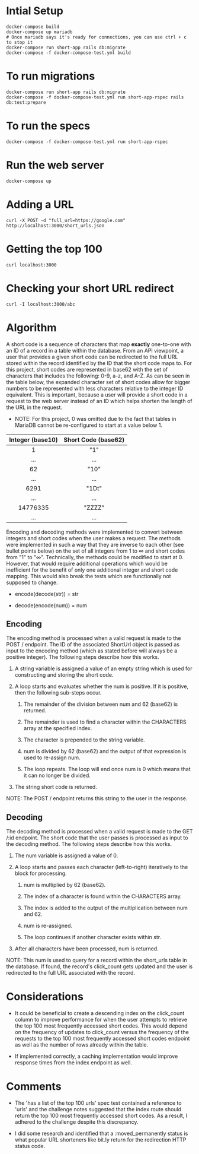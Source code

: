 # Intial Setup

    docker-compose build
    docker-compose up mariadb
    # Once mariadb says it's ready for connections, you can use ctrl + c to stop it
    docker-compose run short-app rails db:migrate
    docker-compose -f docker-compose-test.yml build

# To run migrations

    docker-compose run short-app rails db:migrate
    docker-compose -f docker-compose-test.yml run short-app-rspec rails db:test:prepare

# To run the specs

    docker-compose -f docker-compose-test.yml run short-app-rspec

# Run the web server

    docker-compose up

# Adding a URL

    curl -X POST -d "full_url=https://google.com" http://localhost:3000/short_urls.json

# Getting the top 100

    curl localhost:3000

# Checking your short URL redirect

    curl -I localhost:3000/abc

# Algorithm

A short code is a sequence of characters that map **exactly** one-to-one with an ID of a record in a table within the database. From an API viewpoint, a user that provides a given short code can be redirected to the full URL stored within the record identified by the ID that the short code maps to. For this project, short codes are represented in base62 with the set of characters that includes the following: 0-9, a-z, and A-Z. As can be seen in the table below, the expanded character set of short codes allow for bigger numbers to be represented with less characters relative to the integer ID equivalent. This is important, because a user will provide a short code in a request to the web server instead of an ID which helps shorten the length of the URL in the request.

* NOTE: For this project, 0 was omitted due to the fact that tables in MariaDB cannot be re-configured to start at a value below 1.

| Integer (base10) | Short Code (base62) |
| :--------------: | :-----------------: |
|        1         |         "1"         |
|       ...        |         ...         |
|       62         |        "10"         |
|       ...        |        ...          |
|      6291        |        "1Dt"        |
|       ...        |        ...          |
|     14776335     |       "ZZZZ"        |
|       ...        |        ...          |

Encoding and decoding methods were implemented to convert between integers and short codes when the user makes a request. The methods were implemented in such a way that they are inverse to each other (see bullet points below) on the set of all integers from 1 to ∞ and short codes from "1" to "∞". Technically, the methods could be modified to start at 0. However, that would require additional operations which would be inefficient for the benefit of only one additional integer and short code mapping. This would also break the tests which are functionally not supposed to change.

* encode(decode(str)) = str

* decode(encode(num)) = num

## Encoding

The encoding method is processed when a valid request is made to the POST / endpoint. The ID of the associated ShortUrl object is passed as input to the encoding method (which as stated before will always be a positive integer). The following steps describe how this works.

1. A string variable is assigned a value of an empty string which is used for constructing and storing the short code.

2. A loop starts and evaluates whether the num is positive. If it is positive, then the following sub-steps occur.

    1. The remainder of the division between num and 62 (base62) is returned.

    2. The remainder is used to find a character within the CHARACTERS array at the specified index.

    3. The character is prepended to the string variable.

    4. num is divided by 62 (base62) and the output of that expression is used to re-assign num.

    5. The loop repeats. The loop will end once num is 0 which means that it can no longer be divided.

3. The string short code is returned.

NOTE: The POST / endpoint returns this string to the user in the response.

## Decoding

The decoding method is processed when a valid request is made to the GET /:id endpoint. The short code that the user passes is processed as input to the decoding method. The following steps describe how this works.

1. The num variable is assigned a value of 0.

2. A loop starts and passes each character (left-to-right) iteratively to the block for processing.

    1. num is multiplied by 62 (base62).

    2. The index of a character is found within the CHARACTERS array.

    3. The index is added to the output of the multiplication between num and 62.

    4. num is re-assigned.

    5. The loop continues if another character exists within str.

3. After all characters have been processed, num is returned.

NOTE: This num is used to query for a record within the short_urls table in the database. If found, the record's click_count gets updated and the user is redirected to the full URL associated with the record.

# Considerations

* It could be beneficial to create a descending index on the click_count column to improve performance for when the user attempts to retrieve the top 100 most frequently accessed short codes. This would depend on the frequency of updates to click_count versus the frequency of the requests to the top 100 most frequently accessed short codes endpoint as well as the number of rows already within the table.

* If implemented correctly, a caching implementation would improve response times from the index endpoint as well.

# Comments

* The 'has a list of the top 100 urls' spec test contained a reference to 'urls' and the challenge notes suggested that the index route should return the top 100 most frequently accessed short codes. As a result, I adhered to the challenge despite this discrepancy.

* I did some research and identified that a :moved_permanently status is what popular URL shorteners like bit.ly return for the redirection HTTP status code.

